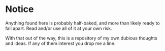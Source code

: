 # Notice

Anything found here is probably half-baked, and more than likely ready to fall apart.  Read and/or use all of it at your own risk.

With that out of the way, this is a repository of my own dubious thoughts and ideas.  If any of them interest you drop me a line.
